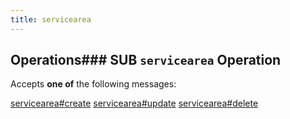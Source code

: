 ```yaml
---
title: servicearea
---
```

## Operations### SUB `servicearea` Operation

Accepts **one of** the following messages:

[servicearea#create](message/servicearea.create)
[servicearea#update](message/servicearea.update)
[servicearea#delete](message/servicearea.delete)



